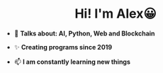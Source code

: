 <!-- Heading -->
<h1 align="center">Hi! I'm Alex😀</h1>

 <!-- About section --> 


- 💬 **Talks about: AI, Python, Web and Blockchain**

- ✨ **Creating programs since 2019**

- 📫 **I am constantly learning new things**

<!-- About section: END -->
 

<!-- GitHub section: END -->

<!-- THE END -->
